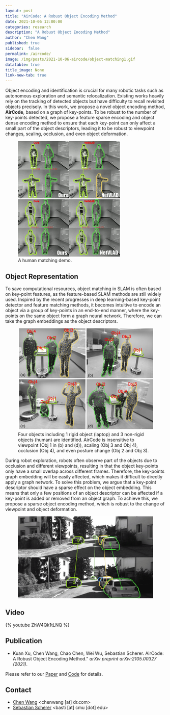 ```yaml
---
layout: post
title: "AirCode: A Robust Object Encoding Method"
date: 2021-10-06 12:00:00
categories: research
description: "A Robust Object Encoding Method"
author: "Chen Wang"
published: true
sidebar:  false
permalink: /aircode/
image: /img/posts/2021-10-06-aircode/object-matching1.gif
datatable: true
title_image: None
link-new-tab: true
---
```


Object encoding and identification is crucial for many robotic tasks such as autonomous exploration and semantic relocalization. Existing works heavily rely on the tracking of detected objects but have difficulty to recall revisited objects precisely. In this work, we propose a novel object encoding method, **AirCode**, based on a graph of key-points. To be robust to the number of key-points detected, we propose a feature sparse encoding and object dense encoding method to ensure that each key-point can only affect a small part of the object descriptors, leading it to be robust to viewpoint changes, scaling, occlusion, and even object deformation.

<figure>
    <img src="/img/posts/2021-10-06-aircode/object-matching1.gif" />
    <img src="/img/posts/2021-10-06-aircode/object-matching2.gif" />
    <figcaption>
        A human matching demo.
    </figcaption>
</figure>

## Object Representation

To save computational resources, object matching in SLAM is often based on key-point features, as the feature-based SLAM methods are still widely used. Inspired by the recent progresses in deep learning-based key-point detector and feature matching methods, it becomes intuitive to encode an object via a group of key-points in an end-to-end manner, where the key-points on the same object form a graph neural network. Therefore, we can take the graph embeddings as the object descriptors.

<figure>
    <img src="/img/posts/2021-10-06-aircode/demo.jpg" />
    <figcaption>
        Four objects including 1 rigid object (laptop) and 3 non-rigid objects (human) are identified. AirCode is insensitive to viewpoint (Obj 1 in (b) and (d)), scaling (Obj 3 and Obj 4), occlusion (Obj 4), and even posture change (Obj 2 and Obj 3).
    </figcaption>
</figure>

During robot exploration, robots often observe part of the objects due to occlusion and different viewpoints, resulting in that the object key-points only have a small overlap across different frames. Therefore, the key-points graph embedding will be easily affected, which makes it difficult to directly apply a graph network. To solve this problem, we argue that a key-point descriptor should have a sparse effect on the object embedding. This means that only a few positions of an object descriptor can be affected if a key-point is added or removed from an object graph. To achieve this, we propose a sparse object encoding method, which is robust to the change of viewpoint and object deformation.

<figure>
    <img src="/img/posts/2021-10-06-aircode/kitti-relocalization.gif" />
</figure>

## Video

{% youtube ZhW4Qk1tLNQ %}

## Publication

 - Kuan Xu, Chen Wang, Chao Chen, Wei Wu, Sebastian Scherer. AirCode: A Robust Object Encoding Method." *arXiv preprint arXiv:2105.00327 (2021)*.

Please refer to our [Paper](https://arxiv.org/pdf/2105.00327) and [Code](https://github.com/wang-chen/AirCode) for details.


## Contact

 - [Chen Wang](https://chenwang.site) <chenwang [at] dr.com>
 - [Sebastian Scherer](http://theairlab.org/team/sebastian/) <basti [at] cmu [dot] edu>
